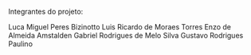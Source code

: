 Integrantes do projeto: 

Luca Miguel Peres Bizinotto
Luis Ricardo de Moraes Torres
Enzo de Almeida Amstalden
Gabriel Rodrigues de Melo Silva
Gustavo Rodrigues Paulino

